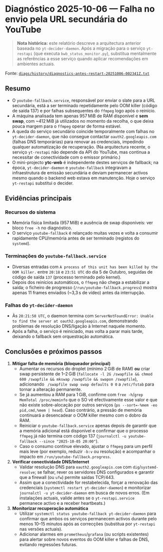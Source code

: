 # Diagnóstico 2025-10-06 — Falha no envio pela URL secundária do YouTube

> **Nota histórica:** este relatório descreve a arquitectura anterior baseada no `yt-decider-daemon`. Após a migração para o serviço `yt-restapi` (que executa `bwb_status_monitor.py`), substitua mentalmente as referências a esse serviço quando aplicar recomendações em ambientes actuais.

Fonte: [`diags/history/diagnostics-antes-restart-20251006-002341Z.txt`](../../diags/history/diagnostics-antes-restart-20251006-002341Z.txt)

## Resumo
- O `youtube-fallback.service`, responsável por enviar o slate para a URL secundária, está a ser terminado repetidamente pelo OOM killer (código de saída 137) e por falhas subsequentes do `ffmpeg` logo após o reinício.
- A máquina analisada tem apenas 957 MiB de RAM disponível e **sem swap**, com ~412 MiB já utilizados no momento da recolha, o que deixa pouca margem para o `ffmpeg` operar de forma estável.
- A queda do serviço secundário coincide temporalmente com falhas no `yt-decider-daemon`, que não consegue contactar `oauth2.googleapis.com` (falhas DNS temporárias) para renovar as credenciais, impedindo qualquer automatização de recuperação. (Na arquitectura recente, o serviço `yt-restapi` não depende da API do YouTube, mas continua a necessitar de conectividade com o emissor primário.)
- O mini-projecto **ytc-web** é independente destes serviços de fallback; na época, `yt-decider-daemon` e `youtube-fallback` integravam a infraestrutura de emissão secundária e deviam permanecer activos mesmo quando o backend web estava em manutenção. Hoje o serviço `yt-restapi` substitui o decider.

## Evidências principais

### Recursos do sistema
- Memória física limitada (957 MiB) e ausência de swap disponíveis: ver bloco `free -h` no diagnóstico.
- O serviço `youtube-fallback` é relançado muitas vezes e volta a consumir rapidamente CPU/memória antes de ser terminado (registos do `systemd`).

### Terminações do `youtube-fallback.service`
- Diversas entradas com `A process of this unit has been killed by the OOM killer.` entre `20:18` e `23:51 UTC` do dia 5 de Outubro, seguidas de código de saída `137` (processo terminado pelo kernel).
- Depois dos reinícios automáticos, o `ffmpeg` não chega a estabilizar a saída; o ficheiro de progresso (`/run/youtube-fallback.progress`) mostra apenas 11 frames enviados (~3,3 s de vídeo) antes da interrupção.

### Falhas do `yt-decider-daemon`
- Às `20:21:50 UTC`, o daemon termina com `ServerNotFoundError: Unable to find the server at oauth2.googleapis.com`, demonstrando problemas de resolução DNS/ligação à Internet naquele momento.
- Após a falha, o serviço é reiniciado, mas volta a parar mais tarde, deixando o fallback sem orquestração automática.

## Conclusões e próximos passos
1. **Mitigar falta de memória (bloqueador principal)**
   - Aumentar os recursos do droplet (mínimo 2 GiB de RAM) **ou** criar swap persistente de 1–2 GiB (`fallocate -l 2G /swapfile && chmod 600 /swapfile && mkswap /swapfile && swapon /swapfile`), adicionando ` /swapfile swap swap defaults 0 0` a `/etc/fstab` para tornar a alteração permanente.
   - Se já aumentou a RAM para 1 GiB, confirme com `free -h`/`grep MemTotal /proc/meminfo` que o SO vê efectivamente esse valor e que não existe sobre-alocação por outros serviços (`ps --sort=-%mem -eo pid,cmd,%mem | head`). Caso contrário, a pressão de memória continuará a desencadear o OOM killer mesmo com o dobro da RAM.
   - Reiniciar o `youtube-fallback.service` apenas depois de garantir que a memória adicional está disponível e confirmar que o processo `ffmpeg` já não termina com código 137 (`journalctl -u youtube-fallback --since "2025-10-05 20:00"`).
   - Caso o consumo continue elevado, ajustar o `ffmpeg` para um perfil mais leve (por exemplo, reduzir `-b:v` ou resolução) e acompanhar o impacto em `/run/youtube-fallback.progress`.
2. **Verificar conectividade DNS/Internet**
   - Validar resolução DNS para `oauth2.googleapis.com` com `dig`/`systemd-resolve`; se falhar, rever os servidores DNS configurados e garantir que a firewall (ou `ufw`) permite saídas TCP/443.
   - Assim que a conectividade for restabelecida, forçar a renovação das credenciais (`systemctl restart yt-decider-daemon`) e monitorizar `journalctl -u yt-decider-daemon` em busca de novos erros. (Em instalações actuais, valide antes se o `yt-restapi.service` permanece activo e a receber heartbeats.)
3. **Monitorizar recuperação automática**
   - Utilizar `systemctl status youtube-fallback yt-decider-daemon` para confirmar que ambos os serviços permanecem activos durante pelo menos 10–15 minutos após as correcções (substitua por `yt-restapi` nas versões actuais).
   - Adicionar alarmes em `prometheus`/`grafana` (ou scripts existentes) para alertar sobre novos eventos do OOM killer e falhas de DNS, evitando regressões futuras.

